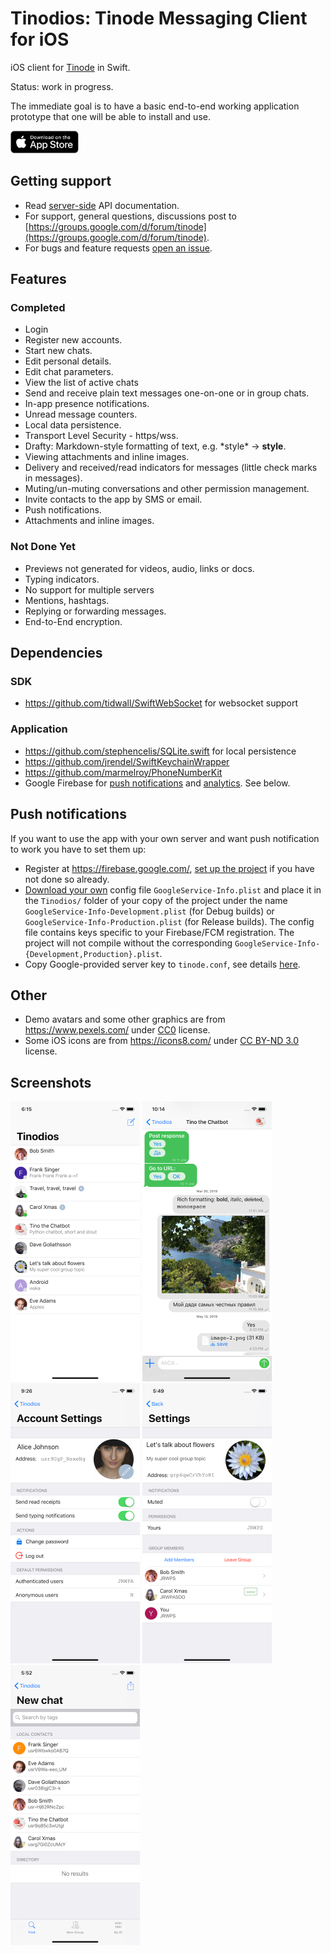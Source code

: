 # Tinodios: Tinode Messaging Client for iOS

iOS client for [Tinode](https://github.com/tinode/chat) in Swift.

Status: work in progress.

The immediate goal is to have a basic end-to-end working application prototype that one will be able to install and use.

<a herf="https://apps.apple.com/us/app/tinode/id1483763538"><img src="app-store.svg" height=36></a>

## Getting support

* Read [server-side](https://github.com/tinode/chat/blob/master/docs/API.md) API documentation.
* For support, general questions, discussions post to [https://groups.google.com/d/forum/tinode](https://groups.google.com/d/forum/tinode).
* For bugs and feature requests [open an issue](https://github.com/tinode/ios/issues/new).

## Features

### Completed

* Login
* Register new accounts.
* Start new chats.
* Edit personal details.
* Edit chat parameters.
* View the list of active chats
* Send and receive plain text messages one-on-one or in group chats.
* In-app presence notifications.
* Unread message counters.
* Local data persistence.
* Transport Level Security - https/wss.
* Drafty: Markdown-style formatting of text, e.g. \*style\* → **style**.
* Viewing attachments and inline images.
* Delivery and received/read indicators for messages (little check marks in messages).
* Muting/un-muting conversations and other permission management.
* Invite contacts to the app by SMS or email.
* Push notifications.
* Attachments and inline images.

### Not Done Yet

* Previews not generated for videos, audio, links or docs.
* Typing indicators.
* No support for multiple servers
* Mentions, hashtags.
* Replying or forwarding messages.
* End-to-End encryption.

## Dependencies

### SDK

* https://github.com/tidwall/SwiftWebSocket for websocket support

### Application

* https://github.com/stephencelis/SQLite.swift for local persistence
* https://github.com/jrendel/SwiftKeychainWrapper
* https://github.com/marmelroy/PhoneNumberKit
* Google Firebase for [push notifications](https://firebase.google.com/docs/cloud-messaging/ios/client) and [analytics](https://firebase.google.com/docs/analytics/get-started?platform=ios). See below.


## Push notifications

If you want to use the app with your own server and want push notification to work you have to set them up:

* Register at https://firebase.google.com/, [set up the project](https://firebase.google.com/docs/ios/setup) if you have not done so already.
* [Download your own](https://firebase.google.com/docs/cloud-messaging/ios/client) config file `GoogleService-Info.plist` and place it in the `Tinodios/` folder of your copy of the project under the name `GoogleService-Info-Development.plist` (for Debug builds) or `GoogleService-Info-Production.plist` (for Release builds). The config file contains keys specific to your Firebase/FCM registration. The project will not compile without the corresponding `GoogleService-Info-{Development,Production}.plist`.
* Copy Google-provided server key to `tinode.conf`, see details [here](https://github.com/tinode/chat/blob/master/docs/faq.md#q-how-to-setup-fcm-push-notifications).

## Other

* Demo avatars and some other graphics are from https://www.pexels.com/ under [CC0](https://www.pexels.com/photo-license/) license.
* Some iOS icons are from https://icons8.com/ under [CC BY-ND 3.0](https://icons8.com/license) license.

## Screenshots
<img src="ios-chats.png" alt="App screenshot - chat list" width="207" /> <img src="ios-chat.png" alt="App screenshot - conversation" width="207" /> <img src="ios-account.png" alt="App screenshot - account settings" width="207" />
<img src="ios-topic-info.png" alt="App screenshot - topic info" width="207" /> <img src="ios-find-people.png" alt="App screenshot - find people" width="207" />
